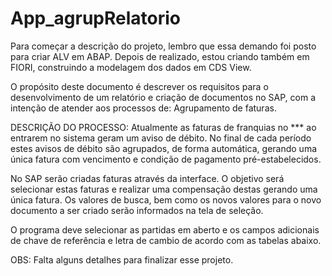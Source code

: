 # App_agrupRelatorio

Para começar a descrição do projeto, lembro que essa demando foi posto para criar ALV em ABAP. Depois de realizado, estou criando também em FIORI, construindo a modelagem dos dados em CDS View.

O propósito deste documento é descrever os requisitos para o desenvolvimento de um relatório e criação de documentos no SAP, com a intenção de atender aos processos de: 
Agrupamento de faturas.

DESCRIÇÃO DO PROCESSO:
Atualmente as faturas de franquias no *** ao entrarem no sistema geram um aviso de débito. 
No final de cada período estes avisos de débito são agrupados, de forma automática, gerando uma única fatura com vencimento e condição de pagamento pré-estabelecidos.

No SAP serão criadas faturas através da interface. O objetivo será selecionar estas faturas e realizar uma compensação destas gerando uma única fatura. 
Os valores de busca, bem como os novos valores para o novo documento a ser criado serão informados na tela de seleção.


O programa deve selecionar as partidas em aberto e os campos adicionais de chave de referência e letra de cambio de acordo com as tabelas abaixo.

OBS: Falta alguns detalhes para finalizar esse projeto.


